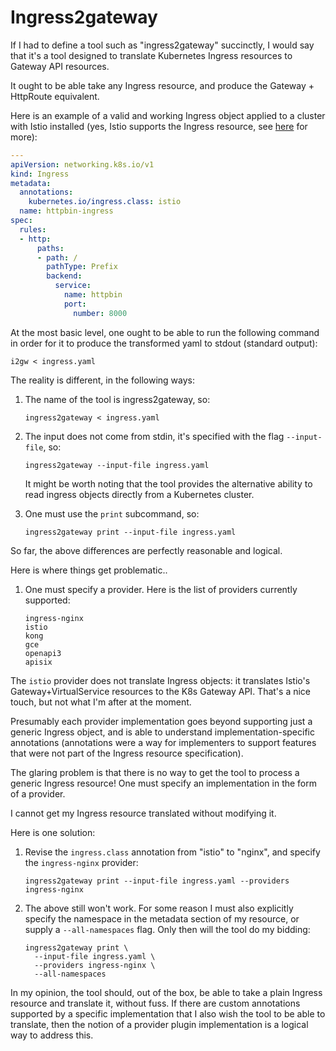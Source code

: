 # Ingress2gateway

If I had to define a tool such as "ingress2gateway" succinctly, I would say that it's a tool designed to translate Kubernetes Ingress resources to Gateway API resources.

It ought to be able take any Ingress resource, and produce the Gateway + HttpRoute equivalent.

Here is an example of a valid and working Ingress object applied to a cluster with Istio installed (yes, Istio supports the Ingress resource, see [here](https://istio.io/latest/docs/tasks/traffic-management/ingress/kubernetes-ingress/) for more):


```yaml
---
apiVersion: networking.k8s.io/v1
kind: Ingress
metadata:
  annotations:
    kubernetes.io/ingress.class: istio
  name: httpbin-ingress
spec:
  rules:
  - http:
      paths:
      - path: /
        pathType: Prefix
        backend:
          service:
            name: httpbin
            port:
              number: 8000
```

At the most basic level, one ought to be able to run the following command in order for it to produce the transformed yaml to stdout (standard output):

```shell
i2gw < ingress.yaml
```

The reality is different, in the following ways:

1. The name of the tool is ingress2gateway, so:

    ```shell
    ingress2gateway < ingress.yaml
    ```

1. The input does not come from stdin, it's specified with the flag `--input-file`, so:

    ```shell
    ingress2gateway --input-file ingress.yaml
    ```

   It might be worth noting that the tool provides the alternative ability to read ingress objects directly from a Kubernetes cluster.

1. One must use the `print` subcommand, so:

    ```shell
    ingress2gateway print --input-file ingress.yaml
    ```

So far, the above differences are perfectly reasonable and logical.

Here is where things get problematic..

1. One must specify a provider.  Here is the list of providers currently supported:  

    ```
    ingress-nginx
    istio
    kong
    gce
    openapi3
    apisix
    ```

The `istio` provider does not translate Ingress objects: it translates Istio's Gateway+VirtualService resources to the K8s Gateway API. That's a nice touch, but not what I'm after at the moment.

Presumably each provider implementation goes beyond supporting just a generic Ingress object, and is able to understand implementation-specific annotations (annotations were a way for implementers to support features that were not part of the Ingress resource specification).

The glaring problem is that there is no way to get the tool to process a generic Ingress resource!  One must specify an implementation in the form of a provider.

I cannot get my Ingress resource translated without modifying it.

Here is one solution:

1. Revise the `ingress.class` annotation from "istio" to "nginx", and specify the `ingress-nginx` provider:

    ```shell
    ingress2gateway print --input-file ingress.yaml --providers ingress-nginx
    ```

2. The above still won't work.  For some reason I must also explicitly specify the namespace in the metadata section of my resource, or supply a `--all-namespaces` flag.  Only then will the tool do my bidding:

    ```shell
    ingress2gateway print \
      --input-file ingress.yaml \
      --providers ingress-nginx \
      --all-namespaces
    ```

In my opinion, the tool should, out of the box, be able to take a plain Ingress resource and translate it, without fuss.  If there are custom annotations supported by a specific implementation that I also wish the tool to be able to translate, then the notion of a provider plugin implementation is a logical way to address this.